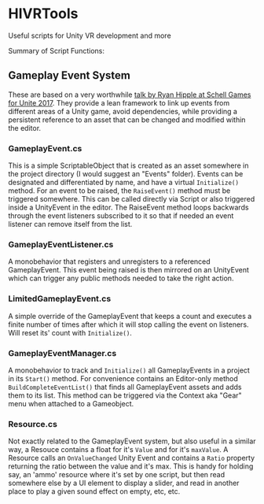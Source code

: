 # HIVRTools
Useful scripts for Unity VR development and more

Summary of Script Functions:
## Gameplay Event System
These are based on a very worthwhile [talk by Ryan Hipple at Schell Games for Unite 2017](https://www.youtube.com/watch?v=raQ3iHhE_Kk). They provide a lean framework to link up events from different areas of a Unity game, avoid dependencies, while providing a persistent reference to an asset that can be changed and modified within the editor.
### GameplayEvent.cs
This is a simple ScriptableObject that is created as an asset somewhere in the project directory (I would suggest an "Events" folder). Events can be designated and differentiated by name, and have a virtual `Initialize()` method. 
For an event to be raised, the `RaiseEvent()` method must be triggered somewhere. This can be called directly via Script or also triggered inside a UnityEvent in the editor. The RaiseEvent method loops backwards through the event listeners subscribed to it so that if needed an event listener can remove itself from the list. 
### GameplayEventListener.cs
A monobehavior that registers and unregisters to a referenced GameplayEvent. This event being raised is then mirrored on an UnityEvent which can trigger any public methods needed to take the right action. 
### LimitedGameplayEvent.cs
A simple override of the GameplayEvent that keeps a count and executes a finite number of times after which it will stop calling the event on listeners. Will reset its' count with `Initialize()`.
### GameplayEventManager.cs
A monobehavior to track and `Initialize()` all GameplayEvents in a project in its `Start()` method. For convenience contains an Editor-only method `BuildCompleteEventList()` that finds all GameplayEvent assets and adds them to its list. This method can be triggered via the Context aka "Gear" menu when attached to a Gameobject. 
### Resource.cs
Not exactly related to the GameplayEvent system, but also useful in a similar way, a Resouce contains a float for it's `Value` and for it's `maxValue`. A Resource calls an `OnValueChanged` Unity Event and contains a `Ratio` property returning the ratio between the value and it's max. This is handy for holding say, an 'ammo' resource where it's set by one script, but then read somewhere else by a UI element to display a slider, and read in another place to play a given sound effect on empty, etc, etc. 

## 
